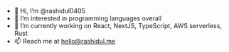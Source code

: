 - 👋 Hi, I’m @rashidul0405
- 👀 I’m interested in programming languages overall
- 🌱 I’m currently working on React, NextJS, TypeScript, AWS serverless, Rust
- 📫 Reach me at hello@rashidul.me

<!---
rashidul0405/rashidul0405 is a ✨ special ✨ repository because its `README.md` (this file) appears on your GitHub profile.
You can click the Preview link to take a look at your changes.
--->
